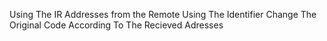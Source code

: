 Using The IR Addresses from the Remote Using The Identifier Change The Original Code According To The Recieved Adresses

